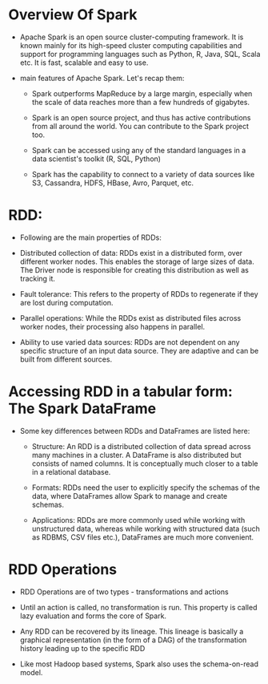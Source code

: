 # Overview Of Spark

  - Apache Spark is an open source cluster-computing framework. It is known mainly for its high-speed cluster computing capabilities 
    and support for programming languages such as Python, R, Java, SQL, Scala etc. It is fast, scalable and easy to use.
    
  - main features of Apache Spark. Let's recap them:

    - Spark outperforms MapReduce by a large margin, especially when the scale of data reaches more than a few hundreds of gigabytes.
    - Spark is an open source project, and thus has active contributions from all around the world. 
      You can contribute to the Spark project too.

    - Spark can be accessed using any of the standard languages in a data scientist's toolkit (R, SQL, Python)
    - Spark has the capability to connect to a variety of data sources like S3, Cassandra, HDFS, HBase, Avro, Parquet, etc.
    
# RDD:

  - Following are the main properties of RDDs:

  - Distributed collection of data: RDDs exist in a distributed form, over different worker nodes. 
    This enables the storage of large sizes of data. The Driver node is responsible for creating this distribution as well as tracking it.

  - Fault tolerance: This refers to the property of RDDs to regenerate if they are lost during computation.

  - Parallel operations: While the RDDs exist as distributed files across worker nodes, their processing also happens in parallel.

  - Ability to use varied data sources: RDDs are not dependent on any specific structure of an input data source. 
    They are adaptive and can be built from different sources.
    
# Accessing RDD in a tabular form: The Spark DataFrame

  - Some key differences between RDDs and DataFrames are listed here:

    - Structure: An RDD is a distributed collection of data spread across many machines in a cluster. 
      A DataFrame is also distributed but consists of named columns. 
      It is conceptually much closer to a table in a relational database.

    - Formats: RDDs need the user to explicitly specify the schemas of the data, where DataFrames allow Spark to manage and 
      create schemas.

    - Applications: RDDs are more commonly used while working with unstructured data, whereas while working with structured data 
      (such as RDBMS, CSV files etc.), DataFrames are much more convenient.
      
# RDD Operations

  - RDD Operations are of two types - transformations and actions
  - Until an action is called, no transformation is run. This property is called lazy evaluation and forms the core of Spark.
  - Any RDD can be recovered by its lineage. This lineage is basically a graphical representation (in the form of a DAG) of the 
    transformation history leading up to the specific RDD
    
  - Like most Hadoop based systems, Spark also uses the schema-on-read model.


